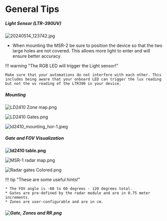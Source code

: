 # General Tips

##### **Light Sensor (LTR-390UV)**

![20240514_123742.jpg](../assets/20240514-123742.jpg)

* When mounting the MSR-2 be sure to position the device so that the two large holes are not covered. This allows more light to enter and will ensure better accuracy

!!! warning "The RGB LED will trigger the Light sensor!"

    Make sure that your automations do not interfere with each other. This includes being aware that your onboard LED can trigger the lux reading but not the uv reading of the LTR390 in your device.

##### **Mounting**

![LD2410 Zone map.png](../assets/ld2410-zone-map.png)

![LD2410 Gates.png](../assets/ld2410-gates.png)

![ld2410_mounting_hor-1.jpeg](../assets/ld2410-mounting-hor-1.jpeg)

##### **Gate and FOV Visualization**

**![ld2410 table.png](../assets/ld2410-table.png)**

![MSR-1 radar map.png](../assets/msr-1-radar-map.png)

![Radar gates Colored.png](../assets/radar-gates-colored.png)

!!! tip "These are some useful hints!"

    * The FOV angle is -60 to 60 degrees - 120 degrees total.
    * Gates are pre-defined by the radar module and are in 0.75 meter increments.
    * Zones are user-configurable and are in cm.

##### **![Gate, Zones and RR.png](../assets/gate-zones-and-rr.png)**
